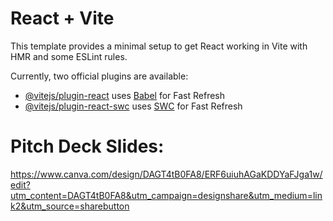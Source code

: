 # React + Vite

This template provides a minimal setup to get React working in Vite with HMR and some ESLint rules.

Currently, two official plugins are available:

- [@vitejs/plugin-react](https://github.com/vitejs/vite-plugin-react/blob/main/packages/plugin-react/README.md) uses [Babel](https://babeljs.io/) for Fast Refresh
- [@vitejs/plugin-react-swc](https://github.com/vitejs/vite-plugin-react-swc) uses [SWC](https://swc.rs/) for Fast Refresh


# Pitch Deck Slides:
https://www.canva.com/design/DAGT4tB0FA8/ERF6uiuhAGaKDDYaFJga1w/edit?utm_content=DAGT4tB0FA8&utm_campaign=designshare&utm_medium=link2&utm_source=sharebutton
